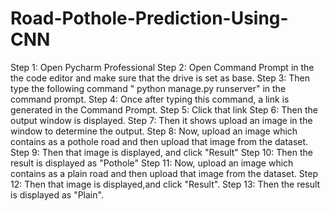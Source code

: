 # Road-Pothole-Prediction-Using-CNN

Step 1: Open Pycharm Professional 
Step 2: Open Command Prompt in the the code editor and make sure that the drive is set as base.
Step 3: Then type the following command " python manage.py runserver" in the command prompt.
Step 4: Once after typing this command, a link is generated in the Command Prompt.
Step 5: Click that link
Step 6: Then the output window is displayed.
Step 7: Then it shows upload an image in the window to determine the output.
Step 8: Now, upload an image which contains as a pothole road and then upload that image from the dataset.
Step 9: Then that image is displayed, and click "Result"
Step 10: Then the result is displayed as "Pothole"
Step 11: Now, upload an image which contains as a plain road and then upload that image from the dataset.
Step 12: Then that image is displayed,and click "Result".
Step 13: Then the result is displayed as "Plain".
